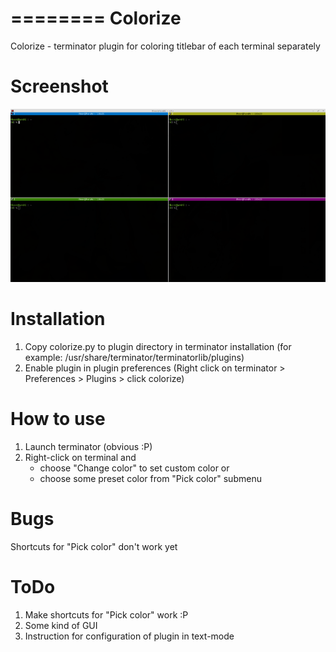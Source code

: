 ========
Colorize
========

Colorize - terminator plugin for coloring titlebar of each terminal separately

Screenshot
==========

![Alt text](/terminator-colorize.png?raw=true "Colorize screenshot")

Installation
============

1. Copy colorize.py to plugin directory in terminator installation (for example: /usr/share/terminator/terminatorlib/plugins)
2. Enable plugin in plugin preferences (Right click on terminator > Preferences > Plugins > click colorize)

How to use
==========

1. Launch terminator (obvious :P)
2. Right-click on terminal and
   - choose "Change color" to set custom color or
   - choose some preset color from "Pick color" submenu

Bugs
====

Shortcuts for "Pick color" don't work yet

ToDo
====

1. Make shortcuts for "Pick color" work :P
2. Some kind of GUI
3. Instruction for configuration of plugin in text-mode